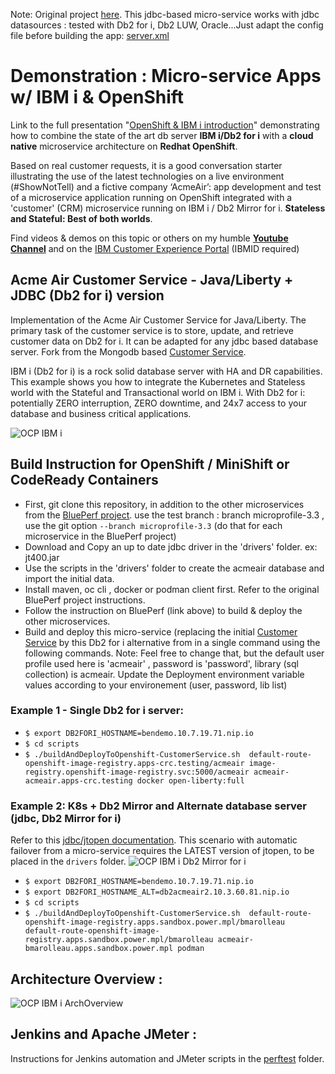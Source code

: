 Note: 
Original project [here](https://github.com/bmarolleau/acmeair-customerservice-java-jdbc).
This jdbc-based micro-service works with jdbc datasources : tested with Db2 for i, Db2 LUW, Oracle...Just adapt the config file before building the app: [server.xml](https://github.com/ibm-garage-mop/acmeair-customerservice-java-jdbc/blob/main/src/main/liberty/config/server.xml)

# Demonstration : Micro-service Apps w/ IBM i & OpenShift 

Link to the full presentation "[OpenShift & IBM i introduction](https://ibm.box.com/s/dnv8rhh2ikim70t69kcjf9qblehblc0u)" demonstrating how to combine the state of the art db server **IBM i/Db2 for i** with a **cloud native** microservice architecture on **Redhat OpenShift**. 

Based on real customer requests, it is a good conversation starter illustrating the use of the latest technologies on a live environment (#ShowNotTell) and a fictive company ‘AcmeAir’: app development and test of a microservice application running on OpenShift integrated with a 'customer' (CRM) microservice running on IBM i / Db2 Mirror for i.  **Stateless and Stateful: Best of both worlds**. 

Find videos & demos on this topic or others on my humble **[Youtube Channel](https://www.youtube.com/channel/UCUYRV_RT9zUKfbcmZsmQO2Q)** and on the [IBM Customer Experience Portal](https://ibm.biz/client-experience-portal]) (IBMID required)

## Acme Air Customer Service - Java/Liberty + JDBC (Db2 for i) version

Implementation of the Acme Air Customer Service for Java/Liberty. The primary task of the customer service is to store, update, and retrieve customer data on Db2 for i. It can be adapted for any jdbc based database server.  Fork from the Mongodb based [Customer Service](https://github.com/blueperf/acmeair-customerservice-java).  

IBM i (Db2 for i) is a rock solid database server with HA and DR capabilities. This example shows you how to integrate the Kubernetes and Stateless world with the Stateful and Transactional world on IBM i. 
With Db2 for i:  potentially ZERO interruption, ZERO downtime, and 24x7 access to your database and business critical applications. 

![OCP IBM i](./OCP-IBMi.png)

## Build Instruction for OpenShift / MiniShift or CodeReady Containers

- First,  git clone this repository, in addition to the other microservices from the [BluePerf project](https://github.com/blueperf/acmeair-mainservice-java). 
use the test branch : branch microprofile-3.3 , use the git option `--branch microprofile-3.3` (do that for each microservice in the BluePerf project)
- Download and Copy an up to date jdbc driver in the 'drivers' folder. ex: jt400.jar
- Use the scripts in the 'drivers' folder to create the acmeair database and import the initial data.
- Install maven, oc cli , docker or podman client first. Refer to the original BluePerf project instructions. 
- Follow the instruction on BluePerf (link above) to build & deploy the other microservices.
- Build and deploy this micro-service (replacing the initial [Customer Service](https://github.com/blueperf/acmeair-customerservice-java) by this Db2 for i alternative from in a single command using the following commands. 
Note: Feel free to change that, but the default user profile used here is 'acmeair' , password is 'password', library (sql collection) is acmeair. Update the Deployment environment variable values according to your environement (user, password, lib list)
### Example 1 - Single Db2 for i server:
- `$ export DB2FORI_HOSTNAME=bendemo.10.7.19.71.nip.io`
- `$ cd scripts`
- `$ ./buildAndDeployToOpenshift-CustomerService.sh  default-route-openshift-image-registry.apps-crc.testing/acmeair image-registry.openshift-image-registry.svc:5000/acmeair acmeair-acmeair.apps-crc.testing docker open-liberty:full `

### Example 2: K8s + Db2 Mirror and Alternate database server (jdbc, Db2 Mirror for i)
Refer to this [jdbc/jtopen documentation](http://jt400.sourceforge.net/doc/com/ibm/as400/access/doc-files/JDBCProperties.html#alternate). This scenario with automatic failover from a micro-service requires the LATEST version of jtopen, to be placed in the `drivers` folder.
![OCP IBM i Db2 Mirror for i](./OCP-IBMi-db2M.png) 
- `$ export DB2FORI_HOSTNAME=bendemo.10.7.19.71.nip.io`
- `$ export DB2FORI_HOSTNAME_ALT=db2acmeair2.10.3.60.81.nip.io`
- `$ cd scripts`
- `$ ./buildAndDeployToOpenshift-CustomerService.sh  default-route-openshift-image-registry.apps.sandbox.power.mpl/bmarolleau  default-route-openshift-image-registry.apps.sandbox.power.mpl/bmarolleau acmeair-bmarolleau.apps.sandbox.power.mpl podman `

## Architecture Overview : 
![OCP IBM i ArchOverview](./OCP-IBMi-Architecture-Overview.png)


## Jenkins and Apache JMeter : 

Instructions for Jenkins automation and JMeter scripts in the [perftest](./perftest) folder.